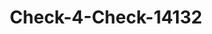 ---
f_zip-code: 42718
f_state-code: KY
title: Check-4-Check-14132
f_phone: 270-789-0803
f_city-only: Campbellsville
f_address: 115 Nancy Cox Drive Campbellsville
f_location-unique-id: '14132'
slug: check-4-check-14132
updated-on: '2024-05-30T13:46:58.046Z'
created-on: '2024-05-30T13:36:59.803Z'
published-on: '2024-05-30T13:54:32.469Z'
f_city-state: cms/city/campbellsville-ky.md
f_company: cms/company/check-4-check.md
f_state: cms/state/kentucky.md
layout: '[payday-loan].html'
tags: payday-loan
---